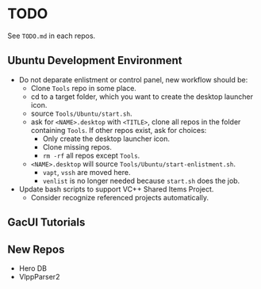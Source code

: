 # TODO

See `TODO.md` in each repos.

## Ubuntu Development Environment

- Do not deparate enlistment or control panel, new workflow should be:
  - Clone `Tools` repo in some place.
  - cd to a target folder, which you want to create the desktop launcher icon.
  - source `Tools/Ubuntu/start.sh`.
  - ask for `<NAME>.desktop` with `<TITLE>`, clone all repos in the folder containing `Tools`. If other repos exist, ask for choices:
    - Only create the desktop launcher icon.
    - Clone missing repos.
    - `rm -rf` all repos except `Tools`.
  - `<NAME>.desktop` will source `Tools/Ubuntu/start-enlistment.sh`.
    - `vapt`, `vssh` are moved here.
    - `venlist` is no longer needed because `start.sh` does the job.
- Update bash scripts to support VC++ Shared Items Project.
  - Consider recognize referenced projects automatically.

## GacUI Tutorials

## New Repos

- Hero DB
- VlppParser2
